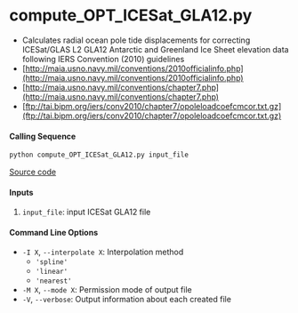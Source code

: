 compute_OPT_ICESat_GLA12.py
===========================

- Calculates radial ocean pole tide displacements for correcting ICESat/GLAS L2 GLA12 Antarctic and Greenland Ice Sheet elevation data following IERS Convention (2010) guidelines
 - [http://maia.usno.navy.mil/conventions/2010officialinfo.php](http://maia.usno.navy.mil/conventions/2010officialinfo.php)
 - [http://maia.usno.navy.mil/conventions/chapter7.php](http://maia.usno.navy.mil/conventions/chapter7.php)
 - [ftp://tai.bipm.org/iers/conv2010/chapter7/opoleloadcoefcmcor.txt.gz](ftp://tai.bipm.org/iers/conv2010/chapter7/opoleloadcoefcmcor.txt.gz)

#### Calling Sequence
```bash
python compute_OPT_ICESat_GLA12.py input_file
```
[Source code](https://github.com/tsutterley/pyTMD/blob/main/scripts/compute_OPT_ICESat_GLA12.py)

#### Inputs
 1. `input_file`: input ICESat GLA12 file

#### Command Line Options
 - `-I X`, `--interpolate X`: Interpolation method
     * `'spline'`
     * `'linear'`
     * `'nearest'`
 - `-M X`, `--mode X`: Permission mode of output file
 - `-V`, `--verbose`: Output information about each created file
